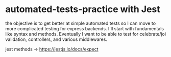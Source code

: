 # automated-tests-practice with Jest

the objective is to get better at simple automated tests so I can move to more complicated testing for express backends. I'll start with fundamentals like syntax and methods. Eventually I want to be able to test for celebrate/joi validation, controllers, and various middlewares.

jest methods -> https://jestjs.io/docs/expect
